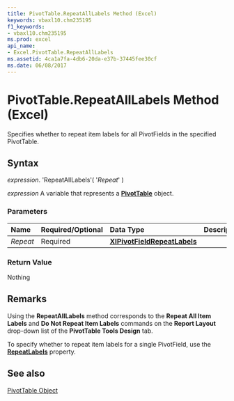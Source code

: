 ```yaml
---
title: PivotTable.RepeatAllLabels Method (Excel)
keywords: vbaxl10.chm235195
f1_keywords:
- vbaxl10.chm235195
ms.prod: excel
api_name:
- Excel.PivotTable.RepeatAllLabels
ms.assetid: 4ca1a7fa-4db6-20da-e37b-37445fee30cf
ms.date: 06/08/2017
---
```



# PivotTable.RepeatAllLabels Method (Excel)

Specifies whether to repeat item labels for all PivotFields in the specified PivotTable.


## Syntax

 _expression_. 'RepeatAllLabels'( '_Repeat_' )

 _expression_ A variable that represents a **[PivotTable](Excel.PivotTable.md)** object.


### Parameters



|**Name**|**Required/Optional**|**Data Type**|**Description**|
|:-----|:-----|:-----|:-----|
| _Repeat_|Required| **[XlPivotFieldRepeatLabels](Excel.XlPivotFieldRepeatLabels.md)**||

### Return Value

Nothing


## Remarks

Using the  **RepeatAllLabels** method corresponds to the **Repeat All Item Labels** and **Do Not Repeat Item Labels** commands on the **Report Layout** drop-down list of the **PivotTable Tools Design** tab.

To specify whether to repeat item labels for a single PivotField, use the  **[RepeatLabels](Excel.PivotField.RepeatLabels.md)** property.


## See also


[PivotTable Object](Excel.PivotTable.md)

